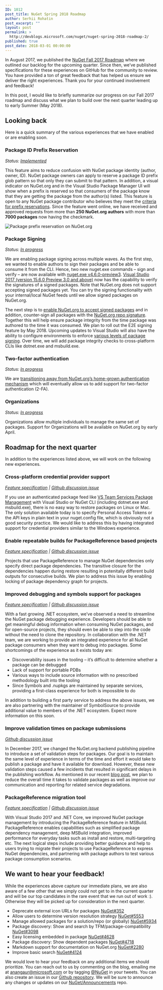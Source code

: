 ```yaml
---
ID: 1012
post_title: NuGet Spring 2018 Roadmap
author: Serhii Rohatin
post_excerpt: ""
layout: post
permalink: >
  http://devblogs.microsoft.com/nuget/nuget-spring-2018-roadmap-2/
published: true
post_date: 2018-03-01 00:00:00
---
```

In August 2017, we published the [NuGet Fall 2017 Roadmap][1] where we outlined our backlog for the upcoming quarter. Since then, we’ve published specifications for these experiences on GitHub for the community to review. You have provided a ton of great feedback that has helped us ensure we deliver the right experiences. Thank you for your continued involvement and feedback!

In this post, I would like to briefly summarize our progress on our Fall 2017 roadmap and discuss what we plan to build over the next quarter leading up to early Summer (May 2018).

## Looking back

Here is a quick summary of the various experiences that we have enabled or are enabling soon.

### Package ID Prefix Reservation

*Status: [Implemented][2]*

This feature aims to reduce confusion with NuGet package identity (author, owner, ID). NuGet package owners can apply to reserve a package ID prefix glob pattern so that only they can submit to that pattern. In addition, a visual indicator on NuGet.org and in the Visual Studio Package Manager UI will show when a prefix is reserved so that consumers of the package know that they are getting the package from the author(s) listed. This feature is open to any NuGet package contributor who believes they meet the [criteria for prefix reservations][2]. Since the feature went online, we have received and approved requests from more than **250 NuGet.org authors** with more than **7000 packages** now having the checkmark.

![Package prefix reservation on NuGet.org][3]

### Package Signing

*Status: [In progress][4]*

We are enabling package signing across multiple waves. As the first step, we wanted to enable authors to sign their packages and be able to consume it from the CLI. Hence, two new nuget.exe commands – sign and verify – are now available with [nuget.exe v4.6.0-preview3][5]. [Visual Studio 2017 (version 15.6.0 Preview 3.0 and above)][6] now has the capability to verify the signatures of a signed packages. Note that NuGet.org does not support accepting signed packages yet. You can try the signing functionality with your internal/local NuGet feeds until we allow signed packages on NuGet.org.

The next step is to [enable NuGet.org to accept signed packages][7] and in addition, counter-sign all packages with the [NuGet.org repo signature][8]. Together this will help ensure package integrity from the time package was authored to the time it was consumed. We plan to roll out the E2E signing feature by May 2018. Upcoming updates to Visual Studio will also have the ability to configure environments to enforce [various levels of package signing][9]. Over time, we will add package integrity checks to cross-platform CLIs like dotnet.exe and msbuild.exe.

### Two-factor authentication

*Status: [In progress][10]*

We are [transitioning away from NuGet.org’s home-grown authentication mechanism][11] which will eventually allow us to add support for two-factor authentication (2-FA).

### Organizations

*Status: [In progress][12]*

Organizations allow multiple individuals to manage the same set of packages. Support for Organizations will be available on NuGet.org by early April.

## Roadmap for the next quarter

In addition to the experiences listed above, we will work on the following new experiences.

### Cross-platform credential provider support

*[Feature specification][13] | [Github discussion issue][14]*

If you use an authenticated package feed like [VS Team Services Package Management][15] with Visual Studio or NuGet CLI (including dotnet.exe and msbuild.exe), there is no easy way to restore packages on Linux or Mac. The only solution available today is to specify Personal Access Tokens or the API keys in plain text in your nuget.config file, which is obviously not a good security practice. We would like to address this by having integrated support for credential providers similar to the Windows experience.

### Enable repeatable builds for PackageReference based projects

*[Feature specification][16] | [Github discussion issue][17]*

Projects that use PackageReference to manage NuGet dependencies only specify direct package dependencies. The transitive closure for the dependencies happen during restore resulting in potenitally different build outputs for consecutive builds. We plan to address this issue by enabling locking of package dependency graph for projects.

### Improved debugging and symbols support for packages

*[Feature specification][18] | [Github discussion issue][19]*

With a fast growing .NET ecosystem, we’ve observed a need to streamline the NuGet package debugging experience. Developers should be able to get meaningful debug information when consuming NuGet packages, and for open-source projects, they should even be able to step into the code without the need to clone the repository. In collaboration with the .NET team, we are working to provide an integrated experience for all NuGet package consumers when they want to debug into packages. Some shortcomings of the experience as it exists today are:

*   Discoverability issues in the tooling – it’s difficult to determine whether a package can be debugged
*   Lack of support for portable PDBs
*   Various ways to include source information with no prescribed methodology built into the tooling
*   Since Symbols and .nupkgs are maintained by separate services, providing a first-class experience for both is impossible to do

In addition to building a first party service to address the above issues, we are also partnering with the maintainer of SymbolSource to provide additional value to members of the .NET ecosystem. Expect more information on this soon.

### Improve validation times on package submissions

*[Github discussion issue][20]*

In December 2017, we changed the NuGet.org backend publishing pipeline to introduce a set of validation steps for packages. Our goal is to maintain the same level of experience in terms of the time and effort it would take to publish a package and have it available for download. However, these new validation steps caused a few incidents that resulted in significant delays in the publishing workflow. As mentioned in our recent [blog post][21], we plan to reduce the overall time it takes to validate packages as well as improve our communication and reporting for related service degradations.

### PackageReference migration tool

*[Feature specification][22] | [Github discussion issue][23]*

With Visual Studio 2017 and .NET Core, we improved NuGet package management by introducing the PackageReference feature in MSBuild. PackageReference enables capabilities such as simplified package dependency management, deep MSBuild integration, improved performance for everyday tasks such as install and restore, multi-targeting etc. The next logical steps include providing better guidance and help to users trying to migrate their projects to use PackageReference to express NuGet dependencies, and partnering with package authors to test various package consumption scenarios.

## We want to hear your feedback!

While the experiences above capture our immediate plans, we are also aware of a few other that we simply could not get to in the current quarter and will be our top candidates in the rare event that we run out of work :). Otherwise they will be picked up for consideration in the next quarter.

*   Deprecate external icon URLs for packages [NuGet#352][24]
*   Allow users to determine version resolution strategy [NuGet#5553][25]
*   Manage allowed packages for a solution/repo (or globally) [NuGet#5934][26]
*   Package discovery: Show and search by TFM/package-compatibility [NuGet#3098][27]
*   Easy licensing embedded in package [NuGet#4628][28]
*   Package discovery: Show dependent packages [NuGet#4718][29]
*   Markdown support for documentation on NuGet.org [NuGet#2280][30]
*   Improve basic search [NuGet#4124][31]

We would love to hear your feedback on any additional items we should prioritize. You can reach out to us by commenting on the blog, emailing me at <anangaur@microsoft.com> or by tagging [@NuGet][32] in your tweets. You can also create an issue in our [Github repository][33]. We will be sure to announce any changes or updates on our [NuGet/Announcements][34] repo.

 [1]: https://blog.nuget.org/20170809/NuGet-Fall-2017-Roadmap.html
 [2]: https://docs.microsoft.com/en-us/nuget/reference/id-prefix-reservation
 [3]: https://docs.microsoft.com/en-us/nuget/reference/media/nuget-gallery-reserved-prefix.png
 [4]: https://github.com/NuGet/Announcements/issues/6
 [5]: https://www.nuget.org/downloads
 [6]: https://www.visualstudio.com/downloads/
 [7]: https://github.com/NuGet/Announcements/issues/18
 [8]: https://github.com/NuGet/Announcements/issues/15
 [9]: https://github.com/NuGet/Home/wiki/%5BSpec%5D-NuGet-Package-Signing-Client-Policy
 [10]: https://github.com/NuGet/Announcements/issues/3
 [11]: https://blog.nuget.org/20180227/Deprecating-NuGet-org-authentication.html
 [12]: https://github.com/NuGet/Announcements/issues/4
 [13]: https://aka.ms/nuget-xplat-auth
 [14]: https://github.com/NuGet/Home/issues/6486
 [15]: https://www.visualstudio.com/team-services/package-management
 [16]: https://github.com/NuGet/Home/wiki/Enable-repeatable-builds-for-PackageReference-based-projects
 [17]: https://github.com/nuget/home/issues/5602
 [18]: https://github.com/NuGet/Home/wiki/NuGet-Package-Debugging-&-Symbols-Improvements
 [19]: https://github.com/NuGet/Home/issues/6104
 [20]: https://github.com/NuGet/NuGetGallery/issues/5560
 [21]: https://blog.nuget.org/20180201/NuGet-package-publishing-workflow-behind-the-scenes.html
 [22]: https://github.com/NuGet/Home/wiki/packages.config-%28PC%29-to-PackageReference-%28PR%29-Upgrader
 [23]: https://github.com/NuGet/Home/issues/5877
 [24]: https://github.com/NuGet/Home/issues/352
 [25]: https://github.com/NuGet/Home/issues/5553
 [26]: https://github.com/NuGet/Home/issues/5934
 [27]: https://github.com/NuGet/NuGetGallery/issues/3098
 [28]: https://github.com/NuGet/Home/issues/4628
 [29]: https://github.com/NuGet/NuGetGallery/issues/4718
 [30]: https://github.com/NuGet/NuGetGallery/issues/2280
 [31]: https://github.com/NuGet/NuGetGallery/issues/4124
 [32]: https://twitter.com/nuget
 [33]: https://github.com/NuGet/Home/issues/new
 [34]: https://github.com/NuGet/Announcements